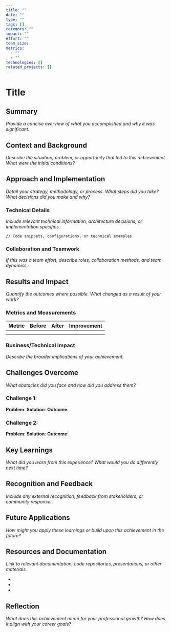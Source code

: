 ```yaml
---
title: ""
date: ""
type: ""
tags: []
category: ""
impact: ""
effort: ""
team_size: 
metrics:
  - ""
  - ""
technologies: []
related_projects: []
---
```


# Title

## Summary

*Provide a concise overview of what you accomplished and why it was significant.*

## Context and Background

*Describe the situation, problem, or opportunity that led to this achievement. What were the initial conditions?*

## Approach and Implementation

*Detail your strategy, methodology, or process. What steps did you take? What decisions did you make and why?*

### Technical Details

*Include relevant technical information, architecture decisions, or implementation specifics.*

```
// Code snippets, configurations, or technical examples
```

### Collaboration and Teamwork

*If this was a team effort, describe roles, collaboration methods, and team dynamics.*

## Results and Impact

*Quantify the outcomes where possible. What changed as a result of your work?*

### Metrics and Measurements

| Metric | Before | After | Improvement |
|--------|---------|-------|-------------|
|        |         |       |             |
|        |         |       |             |

### Business/Technical Impact

*Describe the broader implications of your achievement.*

## Challenges Overcome

*What obstacles did you face and how did you address them?*

### Challenge 1: 
**Problem**: 
**Solution**: 
**Outcome**: 

### Challenge 2:
**Problem**: 
**Solution**: 
**Outcome**: 

## Key Learnings

*What did you learn from this experience? What would you do differently next time?*

## Recognition and Feedback

*Include any external recognition, feedback from stakeholders, or community response.*

## Future Applications

*How might you apply these learnings or build upon this achievement in the future?*

## Resources and Documentation

*Link to relevant documentation, code repositories, presentations, or other materials.*

- 
- 
- 

## Reflection

*What does this achievement mean for your professional growth? How does it align with your career goals?*